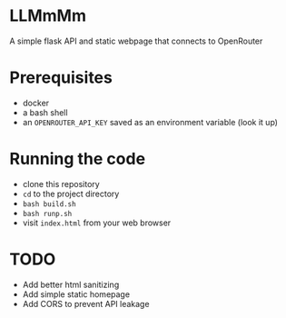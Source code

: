 # LLMmMm

A simple flask API and static webpage that connects to OpenRouter

# Prerequisites

* docker
* a bash shell
* an ```OPENROUTER_API_KEY``` saved as an environment variable (look it up)

# Running the code

* clone this repository
* ```cd``` to the project directory
* ```bash build.sh```
* ```bash runp.sh```
* visit ```index.html``` from your web browser

# TODO

* Add better html sanitizing
* Add simple static homepage
* Add CORS to prevent API leakage


